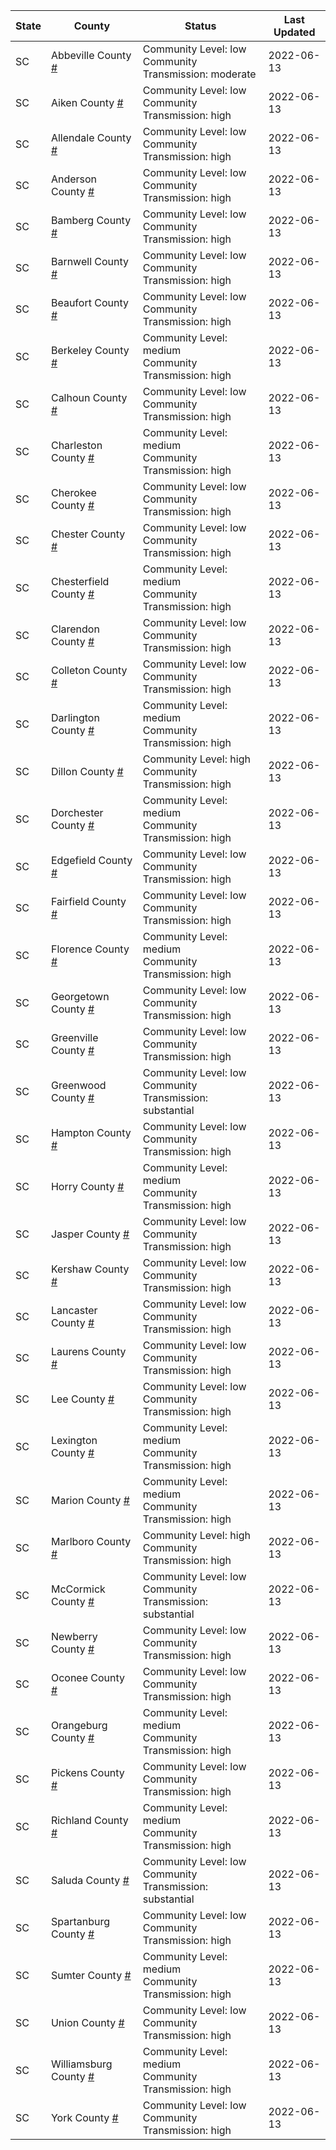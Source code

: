 State | County | Status | Last Updated
--- | --- | --- | --- 
SC | Abbeville County <a href="#abbeville_county">#</a> | <a name="abbeville_county"></a>Community Level: low<br/>Community Transmission: moderate | 2022-06-13
SC | Aiken County <a href="#aiken_county">#</a> | <a name="aiken_county"></a>Community Level: low<br/>Community Transmission: high | 2022-06-13
SC | Allendale County <a href="#allendale_county">#</a> | <a name="allendale_county"></a>Community Level: low<br/>Community Transmission: high | 2022-06-13
SC | Anderson County <a href="#anderson_county">#</a> | <a name="anderson_county"></a>Community Level: low<br/>Community Transmission: high | 2022-06-13
SC | Bamberg County <a href="#bamberg_county">#</a> | <a name="bamberg_county"></a>Community Level: low<br/>Community Transmission: high | 2022-06-13
SC | Barnwell County <a href="#barnwell_county">#</a> | <a name="barnwell_county"></a>Community Level: low<br/>Community Transmission: high | 2022-06-13
SC | Beaufort County <a href="#beaufort_county">#</a> | <a name="beaufort_county"></a>Community Level: low<br/>Community Transmission: high | 2022-06-13
SC | Berkeley County <a href="#berkeley_county">#</a> | <a name="berkeley_county"></a>Community Level: medium<br/>Community Transmission: high | 2022-06-13
SC | Calhoun County <a href="#calhoun_county">#</a> | <a name="calhoun_county"></a>Community Level: low<br/>Community Transmission: high | 2022-06-13
SC | Charleston County <a href="#charleston_county">#</a> | <a name="charleston_county"></a>Community Level: medium<br/>Community Transmission: high | 2022-06-13
SC | Cherokee County <a href="#cherokee_county">#</a> | <a name="cherokee_county"></a>Community Level: low<br/>Community Transmission: high | 2022-06-13
SC | Chester County <a href="#chester_county">#</a> | <a name="chester_county"></a>Community Level: low<br/>Community Transmission: high | 2022-06-13
SC | Chesterfield County <a href="#chesterfield_county">#</a> | <a name="chesterfield_county"></a>Community Level: medium<br/>Community Transmission: high | 2022-06-13
SC | Clarendon County <a href="#clarendon_county">#</a> | <a name="clarendon_county"></a>Community Level: low<br/>Community Transmission: high | 2022-06-13
SC | Colleton County <a href="#colleton_county">#</a> | <a name="colleton_county"></a>Community Level: low<br/>Community Transmission: high | 2022-06-13
SC | Darlington County <a href="#darlington_county">#</a> | <a name="darlington_county"></a>Community Level: medium<br/>Community Transmission: high | 2022-06-13
SC | Dillon County <a href="#dillon_county">#</a> | <a name="dillon_county"></a>Community Level: high<br/>Community Transmission: high | 2022-06-13
SC | Dorchester County <a href="#dorchester_county">#</a> | <a name="dorchester_county"></a>Community Level: medium<br/>Community Transmission: high | 2022-06-13
SC | Edgefield County <a href="#edgefield_county">#</a> | <a name="edgefield_county"></a>Community Level: low<br/>Community Transmission: high | 2022-06-13
SC | Fairfield County <a href="#fairfield_county">#</a> | <a name="fairfield_county"></a>Community Level: low<br/>Community Transmission: high | 2022-06-13
SC | Florence County <a href="#florence_county">#</a> | <a name="florence_county"></a>Community Level: medium<br/>Community Transmission: high | 2022-06-13
SC | Georgetown County <a href="#georgetown_county">#</a> | <a name="georgetown_county"></a>Community Level: low<br/>Community Transmission: high | 2022-06-13
SC | Greenville County <a href="#greenville_county">#</a> | <a name="greenville_county"></a>Community Level: low<br/>Community Transmission: high | 2022-06-13
SC | Greenwood County <a href="#greenwood_county">#</a> | <a name="greenwood_county"></a>Community Level: low<br/>Community Transmission: substantial | 2022-06-13
SC | Hampton County <a href="#hampton_county">#</a> | <a name="hampton_county"></a>Community Level: low<br/>Community Transmission: high | 2022-06-13
SC | Horry County <a href="#horry_county">#</a> | <a name="horry_county"></a>Community Level: medium<br/>Community Transmission: high | 2022-06-13
SC | Jasper County <a href="#jasper_county">#</a> | <a name="jasper_county"></a>Community Level: low<br/>Community Transmission: high | 2022-06-13
SC | Kershaw County <a href="#kershaw_county">#</a> | <a name="kershaw_county"></a>Community Level: low<br/>Community Transmission: high | 2022-06-13
SC | Lancaster County <a href="#lancaster_county">#</a> | <a name="lancaster_county"></a>Community Level: low<br/>Community Transmission: high | 2022-06-13
SC | Laurens County <a href="#laurens_county">#</a> | <a name="laurens_county"></a>Community Level: low<br/>Community Transmission: high | 2022-06-13
SC | Lee County <a href="#lee_county">#</a> | <a name="lee_county"></a>Community Level: low<br/>Community Transmission: high | 2022-06-13
SC | Lexington County <a href="#lexington_county">#</a> | <a name="lexington_county"></a>Community Level: medium<br/>Community Transmission: high | 2022-06-13
SC | Marion County <a href="#marion_county">#</a> | <a name="marion_county"></a>Community Level: medium<br/>Community Transmission: high | 2022-06-13
SC | Marlboro County <a href="#marlboro_county">#</a> | <a name="marlboro_county"></a>Community Level: high<br/>Community Transmission: high | 2022-06-13
SC | McCormick County <a href="#mccormick_county">#</a> | <a name="mccormick_county"></a>Community Level: low<br/>Community Transmission: substantial | 2022-06-13
SC | Newberry County <a href="#newberry_county">#</a> | <a name="newberry_county"></a>Community Level: low<br/>Community Transmission: high | 2022-06-13
SC | Oconee County <a href="#oconee_county">#</a> | <a name="oconee_county"></a>Community Level: low<br/>Community Transmission: high | 2022-06-13
SC | Orangeburg County <a href="#orangeburg_county">#</a> | <a name="orangeburg_county"></a>Community Level: medium<br/>Community Transmission: high | 2022-06-13
SC | Pickens County <a href="#pickens_county">#</a> | <a name="pickens_county"></a>Community Level: low<br/>Community Transmission: high | 2022-06-13
SC | Richland County <a href="#richland_county">#</a> | <a name="richland_county"></a>Community Level: medium<br/>Community Transmission: high | 2022-06-13
SC | Saluda County <a href="#saluda_county">#</a> | <a name="saluda_county"></a>Community Level: low<br/>Community Transmission: substantial | 2022-06-13
SC | Spartanburg County <a href="#spartanburg_county">#</a> | <a name="spartanburg_county"></a>Community Level: low<br/>Community Transmission: high | 2022-06-13
SC | Sumter County <a href="#sumter_county">#</a> | <a name="sumter_county"></a>Community Level: medium<br/>Community Transmission: high | 2022-06-13
SC | Union County <a href="#union_county">#</a> | <a name="union_county"></a>Community Level: low<br/>Community Transmission: high | 2022-06-13
SC | Williamsburg County <a href="#williamsburg_county">#</a> | <a name="williamsburg_county"></a>Community Level: medium<br/>Community Transmission: high | 2022-06-13
SC | York County <a href="#york_county">#</a> | <a name="york_county"></a>Community Level: low<br/>Community Transmission: high | 2022-06-13
